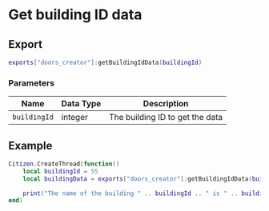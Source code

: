 # Get building ID data

## Export
```lua
exports["doors_creator"]:getBuildingIdData(buildingId)
```

### Parameters

| Name              | Data Type | Description                 |
| -                 | -         | -                 |
| `buildingId`         | integer    | The building ID to get the data |

## Example
```lua
Citizen.CreateThread(function() 
    local buildingId = 55
    local buildingData = exports["doors_creator"]:getBuildingIdData(buildingId)

    print("The name of the building " .. buildingId .. " is " .. buildingData.label)
end)
```